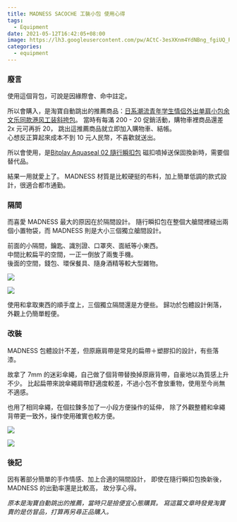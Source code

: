 ```yaml
---
title: MADNESS SACOCHE 工裝小包 使用心得
tags:
  - Equipment
date: 2021-05-12T16:42:05+08:00
image: https://lh3.googleusercontent.com/pw/ACtC-3esXKnm4YdNBng_fgiUQ_R2TapCSKIswXTDEt-kfoJBTkkXYIQhJpILNh65ITVsegLf58uATGzzszjjOkPJtbl7bwNFktICllLeOnGrMjJDzl3LsyIOh38mKpoXoUNcqu7145HEEJ_jwQ6yLQU19_emwA=s800-no?authuser=0
categories:
  - equipment
---
```


### 廢言 ###

使用這個背包，可說是因緣際會、命中註定。

所以會購入，是淘寶自動跳出的推薦商品：[日系潮流青年学生情侣外出单肩小包余文乐同款港风工装斜挎包](https://m.tb.cn/h.4JpLZjY?sm=30643c)。
當時有每滿 200 - 20 促銷活動，購物車裡商品還差 2x 元可再折 20，
跳出這推薦商品就立即加入購物車、結帳。  
心想反正算起來成本不到 10 元人民幣，不喜歡就送出。

所以會使用，是[Bitplay Aquaseal 02 隨行瞬扣包](https://kywk.github.io/post/lifestyle/equipment_bitplay-aquaseal-02/) 
磁扣噴掉送保固換新時，需要個替代品。

結果一用就愛上了。
MADNESS 材質是比較硬挺的布料，加上簡單低調的款式設計，很適合都市通勤。


### 隔間 ###

而喜愛 MADNESS 最大的原因在於隔間設計。
隨行瞬扣包在整個大艙間裡縫出兩個小置物袋，而 MADNESS 則是大小三個獨立艙間設計。

前面的小隔間，鑰匙、識別證、口罩夾、面紙等小東西。  
中間比較扁平的空間，一正一倒放了兩隻手機。  
後面的空間，錢包、環保餐具、隨身酒精等較大型雜物。

![](https://lh3.googleusercontent.com/pw/ACtC-3eFixohgudYzJJWMkf61_jMy0TJpSYVj-iRxkks3NHqd0mOKUDm2vDQj3EU5y2kzfE58KGdyXE_w7Evp1QvPBYBTxJwHXVUcEs7ViqBwJygZKUK0NKa6K4Y7k1QCxZVNWwuw4KaGL4f4gdD6p9S9UU1mA=w800-no?authuser=0)

![](https://lh3.googleusercontent.com/pw/ACtC-3c3AYBSHEPSbRe2XJEtr8e4aS76nXhvrRhuN8E7EfeEzW9CzA0rbeStcuAe7QA64u8zEGhJxzPoLXpMv5CtNkod1RSr0IUBqdLs7xau3RFGlcLOLbM_cU6p23q3BSnDPd22nPLYKmj3ulhDqmjPJTt4KA=w800-no?authuser=0)

使用和拿取東西的順手度上，三個獨立隔間還是方便些。
歸功於包體設計俐落，外觀上仍簡單輕便。


### 改裝 ###

MADNESS 包體設計不差，但原廠肩帶是常見的扁帶＋塑膠扣的設計，有些落漆。

故拿了 7mm 的迷彩傘繩，自己做了個背帶替換掉原廠背帶，自豪地以為質感上升不少。
比起扁帶來說傘繩肩帶舒適度較差，不過小包不會放重物，使用至今尚無不適感。

也用了相同傘繩，在個拉鍊多加了一小段方便操作的延伸，
除了外觀整體和傘繩背帶更一致外，操作使用確實也較方便。

![](https://lh3.googleusercontent.com/pw/ACtC-3etwXoST0vPTL1ACNlOPOnPSLmMrn1nSxdOSlcopCL1xcbEp0AVbzbrk8Wbnvyl3Otz4Y6HuAUAFKhmn8oTAx2-u9lW5KnZUl04X-8oIXgeqgQATN5AuOO5WlnKrKCZjAM0OqIBiQEoT_JUAgndz_YiWw=w800-no?authuser=0)

![](https://lh3.googleusercontent.com/pw/ACtC-3f7cZUYYlNBSUAGsHUI5J-p7lcd-CV5n5Fr1xa24GcC7SoLqeKEEdgidx6b3If6micJgXju5zzRIuil6x31jArGxqim1xRF7hKK2dDn87HtNSCsGZ9SjWiBY8SLTKd0bE2fwWzx73ptm_mGpIWKSfEXEA=w800-no?authuser=0)


### 後記 ###

因有著部分簡單的手作情感、加上合適的隔間設計，
即使在隨行瞬扣包換新後，MADNESS 的出勤率還是比較高，
故分享心得。

_原本是淘寶自動跳出的推薦，當時只是撿便宜心態購買。
寫這篇文章時發覺淘寶賣的是仿冒品，打算再另尋正品購入。_
